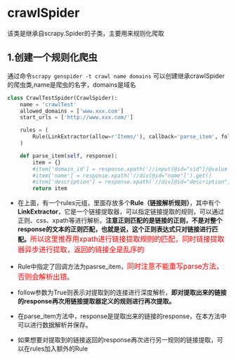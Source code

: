 <!--
 * @Descripttion: 
 * @Author: 只会Ctrl CV的菜鸟
 * @version: 
 * @Date: 2023-01-10 21:25:17
 * @LastEditTime: 2023-01-12 16:49:07
-->
# crawlSpider
该类是继承自scrapy.Spider的子类，主要用来规则化爬取
## 1.创建一个规则化爬虫
通过命令`scrapy genspider -t crawl name domains` 可以创建继承crawlSpider的爬虫类,name是爬虫的名字，domains是域名
```python {.line-numbers}
class CrawlTestSpider(CrawlSpider):
    name = 'crawlTest'
    allowed_domains = ['www.xxx.com']
    start_urls = ['http://www.xxx.com/']

    rules = (
        Rule(LinkExtractor(allow=r'Items/'), callback='parse_item', follow=True),
    )

    def parse_item(self, response):
        item = {}
        #item['domain_id'] = response.xpath('//input[@id="sid"]/@value').get()
        #item['name'] = response.xpath('//div[@id="name"]').get()
        #item['description'] = response.xpath('//div[@id="description"]').get()
        return item
```
- 在上面，有一个rules元组，里面存放多个**Rule（链接解析规则）**，其中有个**LinkExtractor**，它是一个链接提取器，可以指定链接提取的规则，可以通过正则、css、xpath等进行解析。**注意正则匹配的是链接的正则，不是对整个response的文本的正则匹配，也就是说，这个正则表达式只对链接进行匹配。**<font color=red size=3>所以这里推荐用xpath进行链接提取规则的匹配，同时链接提取器异步进行提取，返回的链接全是乱序的</font>
  
- Rule中指定了回调方法为pasrse_item，<font color=red size=3>同时注意不能重写parse方法，否则会解析出错</font>。

- follow参数为True则表示对提取到的连接进行深度解析，**即对提取出来的链接的response再次用链接提取器定义的规则进行再次提取。**

- 在parse_item方法中，response是提取出来的链接的response，在本方法中可以进行数据解析并保存。

- 如果想要对提取到的链接返回的response再次进行另一规则的链接提取，可以在rules加入额外的Rule